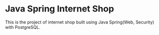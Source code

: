 # Java Spring Internet Shop

This is the project of internet shop built using Java Spring(Web, Security) with PostgreSQL.
